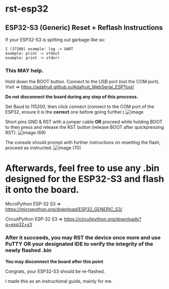 # rst-esp32
## ESP32-S3 (Generic) Reset + Reflash Instructions

If your ESP32-S3 is spitting out garbage like so:

```
I (37388) example: log -> UART
example: print -> stdout
example: print -> stderr
```

### This MAY help. 

Hold down the BOOT button.
Connect to the USB port (not the COM port). 
Visit => https://adafruit.github.io/Adafruit_WebSerial_ESPTool/

**Do not disconnect the board during any step of this proccess.**

Set Baud to 115200, then click connect (connect to the COM port of the ESP32, ensure it is the **correct** one before going further.)
![image](https://github.com/Gamer23car/rst-esp32/assets/93737164/00145e77-0442-452f-bd68-d1ff35269b70)

Short pins GND & RST with a jumper cable **OR** 
proceed while holding BOOT to then press and release the RST button (release BOOT after quickpressing RST). 
![image (69)](https://github.com/Gamer23car/rst-esp32/assets/93737164/2554d5e4-6806-4ba7-9484-d3afa37c6bc6)

The console should prompt with further instructions on resetting the flash, proceed as instructed. 
![image (70)](https://github.com/Gamer23car/rst-esp32/assets/93737164/993c4aca-604b-43c1-88b4-ce18cbb6172a)

# Afterwards, feel free to use any .bin designed for the ESP32-S3 and flash it onto the board. 

MicroPython ESP-32 S3 => https://micropython.org/download/ESP32_GENERIC_S3/

CircuitPython ESP-32 S3 => https://circuitpython.org/downloads?q=esp32+s3

### After it succeeds, you may RST the device once more and use PuTTY OR your designated IDE to verify the integrity of the newly flashed .bin

**You may disconnect the board after this point**

Congrats, your ESP32-S3 should be re-flashed. 

I made this as an instructional guide, mainly for me.
